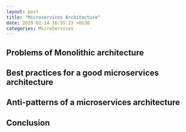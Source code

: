 ```yaml
---
layout: post
title: "Microservices Architecture"
date: 2019-02-14 16:55:23 +0530
categories: MicroServices
---
```


## Problems of Monolithic architecture

## Best practices for a good microservices architecture

## Anti-patterns of a microservices architecture

## Conclusion
